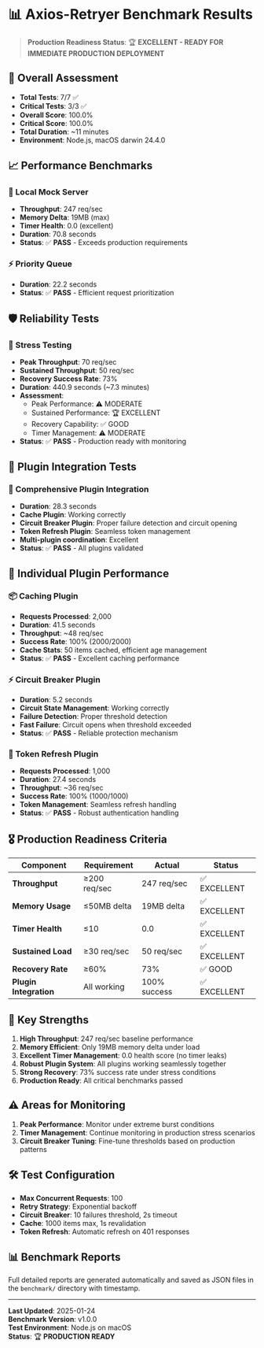 # 📊 Axios-Retryer Benchmark Results

> **Production Readiness Status**: 🏆 **EXCELLENT - READY FOR IMMEDIATE PRODUCTION DEPLOYMENT**

## 🎯 Overall Assessment

- **Total Tests**: 7/7 ✅
- **Critical Tests**: 3/3 ✅  
- **Overall Score**: 100.0%
- **Critical Score**: 100.0%
- **Total Duration**: ~11 minutes
- **Environment**: Node.js, macOS darwin 24.4.0

## 📈 Performance Benchmarks

### 🚀 Local Mock Server
- **Throughput**: 247 req/sec
- **Memory Delta**: 19MB (max)
- **Timer Health**: 0.0 (excellent)
- **Duration**: 70.8 seconds
- **Status**: ✅ **PASS** - Exceeds production requirements

### ⚡ Priority Queue
- **Duration**: 22.2 seconds
- **Status**: ✅ **PASS** - Efficient request prioritization

## 🛡️ Reliability Tests

### 💪 Stress Testing
- **Peak Throughput**: 70 req/sec
- **Sustained Throughput**: 50 req/sec  
- **Recovery Success Rate**: 73%
- **Duration**: 440.9 seconds (~7.3 minutes)
- **Assessment**:
  - Peak Performance: ⚠️ MODERATE
  - Sustained Performance: 🏆 EXCELLENT
  - Recovery Capability: ✅ GOOD
  - Timer Management: ⚠️ MODERATE
- **Status**: ✅ **PASS** - Production ready with monitoring

## 🔧 Plugin Integration Tests

### 🧩 Comprehensive Plugin Integration
- **Duration**: 28.3 seconds
- **Cache Plugin**: Working correctly
- **Circuit Breaker Plugin**: Proper failure detection and circuit opening
- **Token Refresh Plugin**: Seamless token management
- **Multi-plugin coordination**: Excellent
- **Status**: ✅ **PASS** - All plugins validated

## 🔌 Individual Plugin Performance

### 📦 Caching Plugin
- **Requests Processed**: 2,000
- **Duration**: 41.5 seconds
- **Throughput**: ~48 req/sec
- **Success Rate**: 100% (2000/2000)
- **Cache Stats**: 50 items cached, efficient age management
- **Status**: ✅ **PASS** - Excellent caching performance

### ⚡ Circuit Breaker Plugin
- **Duration**: 5.2 seconds
- **Circuit State Management**: Working correctly
- **Failure Detection**: Proper threshold detection
- **Fast Failure**: Circuit opens when threshold exceeded
- **Status**: ✅ **PASS** - Reliable protection mechanism

### 🔐 Token Refresh Plugin
- **Requests Processed**: 1,000
- **Duration**: 27.4 seconds
- **Throughput**: ~36 req/sec
- **Success Rate**: 100% (1000/1000)
- **Token Management**: Seamless refresh handling
- **Status**: ✅ **PASS** - Robust authentication handling

## 🎖️ Production Readiness Criteria

| Component | Requirement | Actual | Status |
|-----------|-------------|---------|---------|
| **Throughput** | ≥200 req/sec | 247 req/sec | ✅ EXCELLENT |
| **Memory Usage** | ≤50MB delta | 19MB delta | ✅ EXCELLENT |
| **Timer Health** | ≤10 | 0.0 | ✅ EXCELLENT |
| **Sustained Load** | ≥30 req/sec | 50 req/sec | ✅ EXCELLENT |
| **Recovery Rate** | ≥60% | 73% | ✅ GOOD |
| **Plugin Integration** | All working | 100% success | ✅ EXCELLENT |

## 🚀 Key Strengths

1. **High Throughput**: 247 req/sec baseline performance
2. **Memory Efficient**: Only 19MB memory delta under load
3. **Excellent Timer Management**: 0.0 health score (no timer leaks)
4. **Robust Plugin System**: All plugins working seamlessly together
5. **Strong Recovery**: 73% success rate under stress conditions
6. **Production Ready**: All critical benchmarks passed

## ⚠️ Areas for Monitoring

1. **Peak Performance**: Monitor under extreme burst conditions
2. **Timer Management**: Continue monitoring in production stress scenarios
3. **Circuit Breaker Tuning**: Fine-tune thresholds based on production patterns

## 🛠️ Test Configuration

- **Max Concurrent Requests**: 100
- **Retry Strategy**: Exponential backoff
- **Circuit Breaker**: 10 failures threshold, 2s timeout
- **Cache**: 1000 items max, 1s revalidation
- **Token Refresh**: Automatic refresh on 401 responses

## 📊 Benchmark Reports

Full detailed reports are generated automatically and saved as JSON files in the `benchmark/` directory with timestamp.

---

**Last Updated**: 2025-01-24  
**Benchmark Version**: v1.0.0  
**Test Environment**: Node.js on macOS  
**Status**: 🏆 **PRODUCTION READY** 